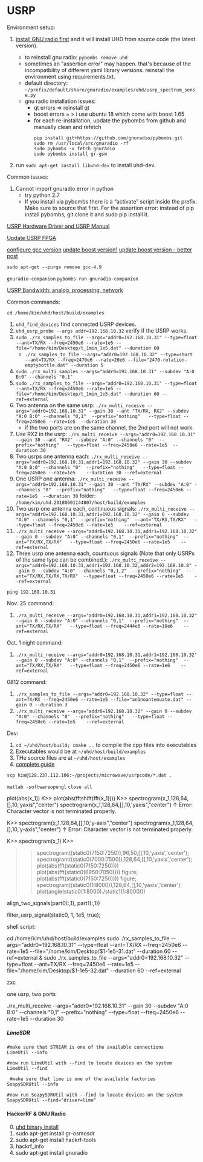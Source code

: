 USRP 
=========

Environment setup:
1. [install GNU radio first](https://github.com/gnuradio/gnuradio) and it will install UHD from source code (the latest version).
    - to reinstall gnu radio: `pybombs remove uhd`  
    - sometimes an "assertion error" may happen. that's because of the incompatbility of different yaml library versions. reinstall the environment using requirements.txt.
    - default directory: `~/prefix/default/share/gnuradio/examples/uhd/usrp_spectrum_sense.py`
    - gnu radio installation issues:
        - qt errors => reinstall qt
        - boost errors = > i use ubuntu 18 which come with boost 1.65
        - for each re-installation, update the pybombs from github and manually clean and refetch
            ```
            pip install git+https://github.com/gnuradio/pybombs.git
            sudo rm /usr/local/src/gnuradio -rf
            sudo pybombs -v fetch gnuradio
            sudo pybombs install gr-gsm
            ```

2. run `sudo apt-get install libuhd-dev` to install uhd-dev. 


Common issues: 
1. Cannot import gnuradio error in python
    - try python 2.7
    - If you install via pybombs there is a “activate” script inside the prefix. Make sure to source that first. For the assertion error: instead of pip install pybombs, git clone it and sudo pip install it. 

[USRP Hardware Driver and USRP Manual](https://files.ettus.com/manual/page_usrp_x3x0.html)


[Update USRP FPGA](https://files.ettus.com/manual/page_usrp_x3x0.html)

[configure gcc version](https://gist.github.com/application2000/73fd6f4bf1be6600a2cf9f56315a2d91)
[update boost version1](https://askubuntu.com/questions/397939/how-to-uninstall-boost-1-49-and-install-boost-1-54-in-ubuntu)
[update boost version - better post](https://ubuntuforums.org/showthread.php?t=2363177)

`sudo apt-get --purge remove gcc-4.9`

`gnuradio-companion`
`pybombs run gnuradio-companion`


[USRP Bandwidth: analog, processing, network](https://kb.ettus.com/About_USRP_Bandwidths_and_Sampling_Rates)

Common commands:

`cd /home/kim/uhd/host/build/examples`
1. `uhd_find_devices` find connected USRP devices.
2. `uhd_usrp_probe --args addr=192.168.10.32` verify if the USRP works.
3. `sudo ./rx_samples_to_file --args="addr0=192.168.10.31" --type=float --ant=TX/RX --freq=2450e6 --rate=1e5 --file="/home/kim/Desktop/t_1min_1e5.dat" --duration 60`
    -  `./rx_samples_to_file --args="addr0=192.168.10.32" --type=short --ant=TX/RX --freq=2470e6 --rate=20e6 --file="2470-rotation-emptybottle.dat" --duration 5`
4. `sudo ./rx_multi_samples --args="addr0=192.168.10.31" --subdev "A:0 B:0" --channels "0,1"`
5. `sudo ./rx_samples_to_file --args="addr0=192.168.10.31" --type=float --ant=TX/RX --freq=2450e6 --rate=1e5 --file="/home/kim/Desktop/t_1min_1e5.dat" --duration 60 --ref=external`
6. Two antenna on the same usrp: `./rx_multi_receive --args="addr0=192.168.10.31" --gain 30 --ant "TX/RX, RX2" --subdev "A:0 B:0" --channels "0,1"  --prefix="nothing"   --type=float --freq=2450e6 --rate=1e5  --duration 30 `
    - if the two ports are on the same channel, the 2nd port will not work.
7. Use RX2 in the usrp: `./rx_multi_receive --args="addr0=192.168.10.31" --gain 30 --ant "RX2" --subdev "A:0" --channels "0"  --prefix="nothing"   --type=float --freq=2450e6 --rate=1e5  --duration 30`
8. Two usrps one antenna each: `./rx_multi_receive --args="addr0=192.168.10.31,addr1=192.168.10.32" --gain 30 --subdev "A:0 B:0" --channels "0"  --prefix="nothing"   --type=float --freq=2450e6 --rate=1e5    --duration 30 --ref=external`
9. One USRP one antenna: `./rx_multi_receive --args="addr0=192.168.10.31" --gain 30 --ant "TX/RX" --subdev "A:0" --channels "0"  --prefix="nothing"   --type=float --freq=2450e6 --rate=1e5  --duration 30`
folder: `/home/kim/uhd.20180601144807/host/build/examples`
10. Two usrp one antenna each, continuous signals: `./rx_multi_receive --args="addr0=192.168.10.31,addr1=192.168.10.32" --gain 0 --subdev "A:0" --channels "0,1"  --prefix="nothing"  --ant="TX/RX,TX/RX"   --type=float --freq=2450e6 --rate=1e5    --ref=external`  
11. `./rx_multi_receive --args="addr0=192.168.10.31,addr1=192.168.10.32" --gain 0 --subdev "A:0" --channels "0,1"  --prefix="nothing"  --ant="TX/RX,TX/RX"   --type=float --freq=2450e6 --rate=1e5    --ref=external`
12. Three usrp one antenna each, countuous signals (Note that only USRPs of the same type can be combined.): `./rx_multi_receive --args="addr0=192.168.10.31,addr1=192.168.10.32,addr2=192.168.10.8" --gain 0 --subdev "A:0" --channels "0,1,2"  --prefix="nothing"  --ant="TX/RX,TX/RX,TX/RX"  --type=float --freq=2450e6 --rate=1e5    --ref=external`


```
ping 192.168.10.31

```

Nov. 25 command:
1. `./rx_multi_receive --args="addr0=192.168.10.31,addr1=192.168.10.32" --gain 0 --subdev "A:0" --channels "0,1"  --prefix="nothing"  --ant="TX/RX,TX/RX"   --type=float --freq=2444e6 --rate=10e6    --ref=external`

Oct. 1 night command:
1. `./rx_multi_receive --args="addr0=192.168.10.31,addr1=192.168.10.32" --gain 0 --subdev "A:0" --channels "0,1"  --prefix="nothing"  --ant="TX/RX,TX/RX"   --type=float --freq=2450e6 --rate=1e6    --ref=external`

0812 command:
1. `./rx_samples_to_file --args="addr0=192.168.10.32" --type=float --ant=TX/RX --freq=2450e6 --rate=1e5 --file="an1noantenuate.dat" --gain 0 --duration 3`
2. `./rx_multi_receive --args="addr0=192.168.10.32" --gain 0 --subdev "A:0" --channels "0"  --prefix="nothing"   --type=float --freq=2450e6 --rate=1e5    --ref=external`

Dev: 

1. `cd ~/uhd/host/build; cmake ..` to compile the cpp files into executables
2. Executables would be at `~/uhd/host/build/examples`
3. THe source files are at `~/uhd/host/examples`
4. [complete guide](https://kb.ettus.com/Getting_Started_with_UHD_and_C%2B%2B)


`scp kim@128.237.112.106:~/projects/microwave/usrpcode/*.dat .`


`matlab -softwareopengl`
`close all`






 plot(abs(x_1))
K>> plot(abs(fftshift(fft(x_1))))
K>> spectrogram(x_1,128,64,[],10,'yaxis","center")
 spectrogram(x_1,128,64,[],10,'yaxis","center")
                              ↑
Error: Character vector is not terminated properly.
 
K>> spectrogram(x_1,128,64,[],10,'y-axis","center")
 spectrogram(x_1,128,64,[],10,'y-axis","center")
                              ↑
Error: Character vector is not terminated properly.
 
K>> spectrogram(x_1)
K>> 


>> spectrogram((static0(7150:7250)),96,50,[],10,'yaxis','center');
>> spectrogram((static0(7000:7500)),128,64,[],10,'yaxis','center');
>> plot(abs(fft(static0(7150:7250))))
>> plot(abs(fft(static0(6950:7050))))
>> figure;
>> plot(abs(fft(static0(7150:7250))))
>> figure; 
>> spectrogram((static0(1:8000)),128,64,[],10,'yaxis','center');
plot(angle(static0(1:8000)./static1(1:8000)))

 align_two_signals(part0(:,1), part1(:,1))

filter_usrp_signal(static0, 1, 1e5, true);

shell script: 

cd /home/kim/uhd/host/build/examples
sudo ./rx_samples_to_file --args="addr0=192.168.10.31" --type=float --ant=TX/RX --freq=2450e6 --rate=1e5 --file="/home/kim/Desktop/$1-1e5-31.dat" --duration 60 --ref=external & 
sudo ./rx_samples_to_file --args="addr0=192.168.10.32" --type=float --ant=TX/RX --freq=2450e6 --rate=1e5 --file="/home/kim/Desktop/$1-1e5-32.dat" --duration 60 --ref=external

zxc







one usrp, two ports

 ./rx_multi_receive --args="addr0=192.168.10.31" --gain 30 --subdev "A:0 B:0" --channels "0,1"  --prefix="nothing"   --type=float --freq=2450e6 --rate=1e5  --duration 30




 ##### LimeSDR

```
#make sure that STREAM is one of the available connections
LimeUtil --info

#now run LimeUtil with --find to locate devices on the system
LimeUtil --find

 #make sure that lime is one of the available factories 
SoapySDRUtil --info

#now run SoapySDRUtil with --find to locate devices on the system
SoapySDRUtil --find="driver=lime"
```


#### HackerRF & GNU Radio

0. [uhd binary install](https://files.ettus.com/manual/page_install.html)
1. sudo apt-get install gr-osmosdr
2. sudo apt-get install hackrf-tools
3. hackrf_info
4. sudo apt-get install gnuradio